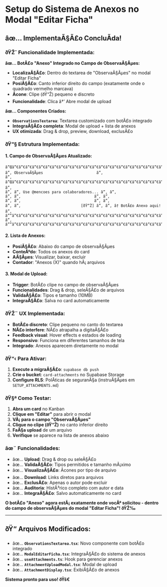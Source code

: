 ﻿# Setup do Sistema de Anexos no Modal "Editar Ficha"

## âœ… **ImplementaÃ§Ã£o ConcluÃ­da!**

### **ðŸŽ¯ Funcionalidade Implementada:**

**âœ… BotÃ£o "Anexo" Integrado no Campo de ObservaÃ§Ãµes:**
- **LocalizaÃ§Ã£o**: Dentro do textarea de "ObservaÃ§Ãµes" no modal "Editar Ficha"
- **PosiÃ§Ã£o**: Canto inferior direito do campo (exatamente onde o quadrado vermelho marcava)
- **Ãcone**: Clipe (ðŸ“Ž) pequeno e discreto
- **Funcionalidade**: Clica â†’ Abre modal de upload

**âœ… Componentes Criados:**
- **`ObservationsTextarea`**: Textarea customizado com botÃ£o integrado
- **IntegraÃ§Ã£o completa**: Modal de upload + lista de anexos
- **UX otimizada**: Drag & drop, preview, download, exclusÃ£o

### **ðŸ”§ Estrutura Implementada:**

#### **1. Campo de ObservaÃ§Ãµes Atualizado:**
```
â”Œâ”€â”€â”€â”€â”€â”€â”€â”€â”€â”€â”€â”€â”€â”€â”€â”€â”€â”€â”€â”€â”€â”€â”€â”€â”€â”€â”€â”€â”€â”€â”€â”€â”€â”€â”€â”€â”€â”
â”‚ ObservaÃ§Ãµes                        â”‚
â”‚ â”Œâ”€â”€â”€â”€â”€â”€â”€â”€â”€â”€â”€â”€â”€â”€â”€â”€â”€â”€â”€â”€â”€â”€â”€â”€â”€â”€â”€â”€â”€â”€â”€â”€â”€â” â”‚
â”‚ â”‚ Use @mencoes para colaboradores... â”‚ â”‚
â”‚ â”‚                                 â”‚ â”‚
â”‚ â”‚                                 â”‚ â”‚
â”‚ â”‚                           [ðŸ“Ž] â”‚ â”‚ â† BotÃ£o Anexo aqui!
â”‚ â””â”€â”€â”€â”€â”€â”€â”€â”€â”€â”€â”€â”€â”€â”€â”€â”€â”€â”€â”€â”€â”€â”€â”€â”€â”€â”€â”€â”€â”€â”€â”€â”€â”€â”˜ â”‚
â””â”€â”€â”€â”€â”€â”€â”€â”€â”€â”€â”€â”€â”€â”€â”€â”€â”€â”€â”€â”€â”€â”€â”€â”€â”€â”€â”€â”€â”€â”€â”€â”€â”€â”€â”€â”€â”€â”˜
```

#### **2. Lista de Anexos:**
- **PosiÃ§Ã£o**: Abaixo do campo de observaÃ§Ãµes
- **ConteÃºdo**: Todos os anexos do card
- **AÃ§Ãµes**: Visualizar, baixar, excluir
- **Contador**: "Anexos (X)" quando hÃ¡ arquivos

#### **3. Modal de Upload:**
- **Trigger**: BotÃ£o clipe no campo de observaÃ§Ãµes
- **Funcionalidades**: Drag & drop, seleÃ§Ã£o de arquivos
- **ValidaÃ§Ã£o**: Tipos e tamanho (10MB)
- **IntegraÃ§Ã£o**: Salva no card automaticamente

### **ðŸŽ¨ UX Implementada:**

- **BotÃ£o discreto**: Clipe pequeno no canto do textarea
- **NÃ£o interfere**: NÃ£o atrapalha a digitaÃ§Ã£o
- **Feedback visual**: Hover effects e estados de loading
- **Responsivo**: Funciona em diferentes tamanhos de tela
- **Integrado**: Anexos aparecem diretamente no modal

### **ðŸ“‹ Para Ativar:**

1. **Execute a migraÃ§Ã£o**: `supabase db push`
2. **Crie o bucket**: `card-attachments` no Supabase Storage
3. **Configure RLS**: PolÃ­ticas de seguranÃ§a (instruÃ§Ãµes em `SETUP_ATTACHMENTS.md`)

### **ðŸ§ª Como Testar:**

1. **Abra um card** no Kanban
2. **Clique em "Editar"** para abrir o modal
3. **VÃ¡ para o campo "ObservaÃ§Ãµes"**
4. **Clique no clipe (ðŸ“Ž)** no canto inferior direito
5. **FaÃ§a upload** de um arquivo
6. **Verifique** se aparece na lista de anexos abaixo

### **âœ¨ Funcionalidades:**

- âœ… **Upload**: Drag & drop ou seleÃ§Ã£o
- âœ… **ValidaÃ§Ã£o**: Tipos permitidos e tamanho mÃ¡ximo
- âœ… **VisualizaÃ§Ã£o**: Ãcones por tipo de arquivo
- âœ… **Download**: Links diretos para arquivos
- âœ… **ExclusÃ£o**: Apenas o autor pode excluir
- âœ… **Auditoria**: HistÃ³rico completo com autor e data
- âœ… **IntegraÃ§Ã£o**: Salvo automaticamente no card

**O botÃ£o "Anexo" agora estÃ¡ exatamente onde vocÃª solicitou - dentro do campo de observaÃ§Ãµes do modal "Editar Ficha"! ðŸŽ‰**

---

## ðŸ“ **Arquivos Modificados:**

- âœ… **`ObservationsTextarea.tsx`**: Novo componente com botÃ£o integrado
- âœ… **`ModalEditarFicha.tsx`**: IntegraÃ§Ã£o do sistema de anexos
- âœ… **`useAttachments.ts`**: Hook para gerenciar anexos
- âœ… **`AttachmentUploadModal.tsx`**: Modal de upload
- âœ… **`AttachmentDisplay.tsx`**: ExibiÃ§Ã£o de anexos

**Sistema pronto para uso! ðŸš€**
